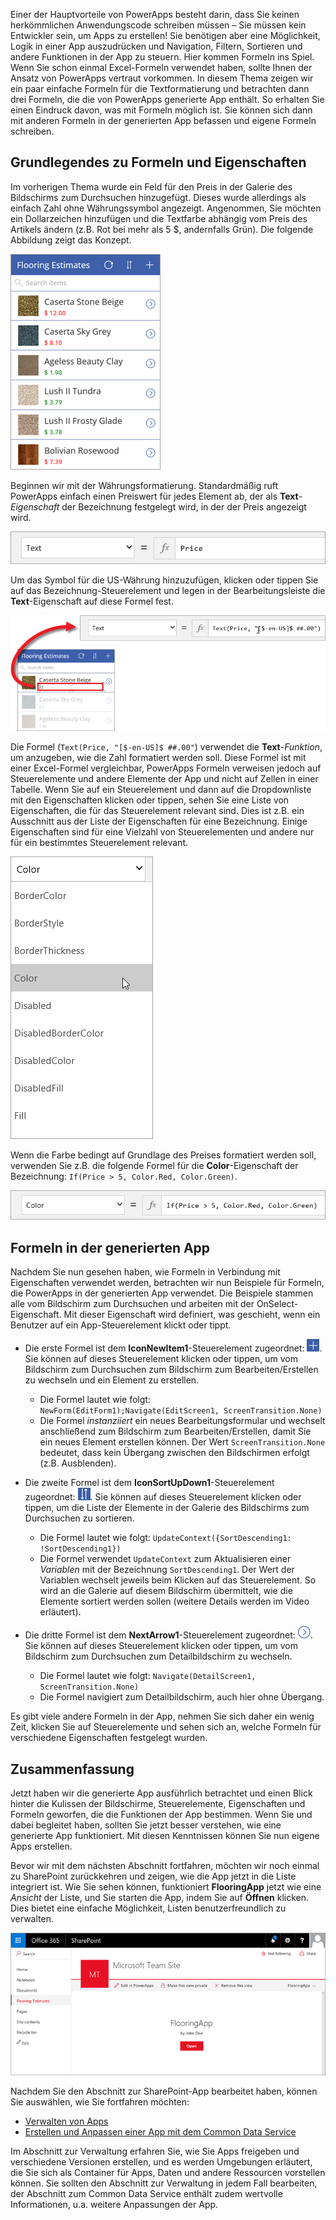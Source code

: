 Einer der Hauptvorteile von PowerApps besteht darin, dass Sie keinen herkömmlichen Anwendungscode schreiben müssen – Sie müssen kein Entwickler sein, um Apps zu erstellen! Sie benötigen aber eine Möglichkeit, Logik in einer App auszudrücken und Navigation, Filtern, Sortieren und andere Funktionen in der App zu steuern. Hier kommen Formeln ins Spiel. Wenn Sie schon einmal Excel-Formeln verwendet haben, sollte Ihnen der Ansatz von PowerApps vertraut vorkommen. In diesem Thema zeigen wir ein paar einfache Formeln für die Textformatierung und betrachten dann drei Formeln, die die von PowerApps generierte App enthält. So erhalten Sie einen Eindruck davon, was mit Formeln möglich ist. Sie können sich dann mit anderen Formeln in der generierten App befassen und eigene Formeln schreiben.

## <a name="understanding-formulas-and-properties"></a>Grundlegendes zu Formeln und Eigenschaften
Im vorherigen Thema wurde ein Feld für den Preis in der Galerie des Bildschirms zum Durchsuchen hinzugefügt. Dieses wurde allerdings als einfach Zahl ohne Währungssymbol angezeigt. Angenommen, Sie möchten ein Dollarzeichen hinzufügen und die Textfarbe abhängig vom Preis des Artikels ändern (z.B. Rot bei mehr als 5 $, andernfalls Grün). Die folgende Abbildung zeigt das Konzept.

![Textformatierung für Farbe und Währung](./media/learning-spo-app-explore-formulas/text-formatting.png)

Beginnen wir mit der Währungsformatierung. Standardmäßig ruft PowerApps einfach einen Preiswert für jedes Element ab, der als **Text**-*Eigenschaft* der Bezeichnung festgelegt wird, in der der Preis angezeigt wird.

![Standardformatierung für Preis](./media/learning-spo-app-explore-formulas/price-default.png)

Um das Symbol für die US-Währung hinzuzufügen, klicken oder tippen Sie auf das Bezeichnung-Steuerelement und legen in der Bearbeitungsleiste die **Text**-Eigenschaft auf diese Formel fest.

![Währungsformatierung für Preis](./media/learning-spo-app-explore-formulas/price-formatted.png)

Die Formel (`Text(Price, "[$-en-US]$ ##.00"`) verwendet die **Text**-*Funktion*, um anzugeben, wie die Zahl formatiert werden soll. Diese Formel ist mit einer Excel-Formel vergleichbar, PowerApps Formeln verweisen jedoch auf Steuerelemente und andere Elemente der App und nicht auf Zellen in einer Tabelle. Wenn Sie auf ein Steuerelement und dann auf die Dropdownliste mit den Eigenschaften klicken oder tippen, sehen Sie eine Liste von Eigenschaften, die für das Steuerelement relevant sind. Dies ist z.B. ein Ausschnitt aus der Liste der Eigenschaften für eine Bezeichnung. Einige Eigenschaften sind für eine Vielzahl von Steuerelementen und andere nur für ein bestimmtes Steuerelement relevant.

![Eigenschaften festlegen](./media/learning-spo-app-explore-formulas/properties.png)

Wenn die Farbe bedingt auf Grundlage des Preises formatiert werden soll, verwenden Sie z.B. die folgende Formel für die **Color**-Eigenschaft der Bezeichnung: `If(Price > 5, Color.Red, Color.Green)`.

![Formatierung der Farbe für den Preis](./media/learning-spo-app-explore-formulas/color-formatted.png)

## <a name="formulas-included-in-the-generated-app"></a>Formeln in der generierten App
Nachdem Sie nun gesehen haben, wie Formeln in Verbindung mit Eigenschaften verwendet werden, betrachten wir nun Beispiele für Formeln, die PowerApps in der generierten App verwendet. Die Beispiele stammen alle vom Bildschirm zum Durchsuchen und arbeiten mit der OnSelect-Eigenschaft. Mit dieser Eigenschaft wird definiert, was geschieht, wenn ein Benutzer auf ein App-Steuerelement klickt oder tippt.

* Die erste Formel ist dem **IconNewItem1**-Steuerelement zugeordnet: ![Symbol für neues Element](./media/learning-spo-app-explore-formulas/icon-add-item.png). Sie können auf dieses Steuerelement klicken oder tippen, um vom Bildschirm zum Durchsuchen zum Bildschirm zum Bearbeiten/Erstellen zu wechseln und ein Element zu erstellen. 
  
  * Die Formel lautet wie folgt: `NewForm(EditForm1);Navigate(EditScreen1, ScreenTransition.None)`
  * Die Formel *instanziiert* ein neues Bearbeitungsformular und wechselt anschließend zum Bildschirm zum Bearbeiten/Erstellen, damit Sie ein neues Element erstellen können. Der Wert `ScreenTransition.None` bedeutet, dass kein Übergang zwischen den Bildschirmen erfolgt (z.B. Ausblenden).
* Die zweite Formel ist dem **IconSortUpDown1**-Steuerelement zugeordnet: ![Sortiersymbol für Galerie](./media/learning-spo-app-explore-formulas/icon-sort.png). Sie können auf dieses Steuerelement klicken oder tippen, um die Liste der Elemente in der Galerie des Bildschirms zum Durchsuchen zu sortieren.
  
  * Die Formel lautet wie folgt: `UpdateContext({SortDescending1: !SortDescending1})`
  * Die Formel verwendet `UpdateContext` zum Aktualisieren einer *Variablen* mit der Bezeichnung `SortDescending1`. Der Wert der Variablen wechselt jeweils beim Klicken auf das Steuerelement. So wird an die Galerie auf diesem Bildschirm übermittelt, wie die Elemente sortiert werden sollen (weitere Details werden im Video erläutert). 
* Die dritte Formel ist dem **NextArrow1**-Steuerelement zugeordnet: ![Pfeilsymbol zum Wechseln zu Details](./media/learning-spo-app-explore-formulas/icon-arrow.png). Sie können auf dieses Steuerelement klicken oder tippen, um vom Bildschirm zum Durchsuchen zum Detailbildschirm zu wechseln.
  
  * Die Formel lautet wie folgt: `Navigate(DetailScreen1, ScreenTransition.None)`
  * Die Formel navigiert zum Detailbildschirm, auch hier ohne Übergang.

Es gibt viele andere Formeln in der App, nehmen Sie sich daher ein wenig Zeit, klicken Sie auf Steuerelemente und sehen sich an, welche Formeln für verschiedene Eigenschaften festgelegt wurden.

## <a name="wrapping-it-all-up"></a>Zusammenfassung
Jetzt haben wir die generierte App ausführlich betrachtet und einen Blick hinter die Kulissen der Bildschirme, Steuerelemente, Eigenschaften und Formeln geworfen, die die Funktionen der App bestimmen. Wenn Sie und dabei begleitet haben, sollten Sie jetzt besser verstehen, wie eine generierte App funktioniert. Mit diesen Kenntnissen können Sie nun eigene Apps erstellen. 

Bevor wir mit dem nächsten Abschnitt fortfahren, möchten wir noch einmal zu SharePoint zurückkehren und zeigen, wie die App jetzt in die Liste integriert ist. Wie Sie sehen können, funktioniert **FlooringApp** jetzt wie eine *Ansicht* der Liste, und Sie starten die App, indem Sie auf **Öffnen** klicken. Dies bietet eine einfache Möglichkeit, Listen benutzerfreundlich zu verwalten.

![App als Ansicht einer Sharepoint-Liste](./media/learning-spo-app-explore-formulas/list-view.png)

Nachdem Sie den Abschnitt zur SharePoint-App bearbeitet haben, können Sie auswählen, wie Sie fortfahren möchten:

* [Verwalten von Apps](learning-manage-share-apps.md)
* [Erstellen und Anpassen einer App mit dem Common Data Service](learning-case-app-generate.md)

Im Abschnitt zur Verwaltung erfahren Sie, wie Sie Apps freigeben und verschiedene Versionen erstellen, und es werden Umgebungen erläutert, die Sie sich als Container für Apps, Daten und andere Ressourcen vorstellen können. Sie sollten den Abschnitt zur Verwaltung in jedem Fall bearbeiten, der Abschnitt zum Common Data Service enthält zudem wertvolle Informationen, u.a. weitere Anpassungen der App. 

